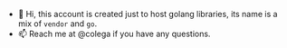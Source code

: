 - 👋 Hi, this account is created just to host golang libraries, its name is a mix of `vendor` and `go`.
- 📫 Reach me at @colega if you have any questions.

<!---
vengor/vengor is a ✨ special ✨ repository because its `README.md` (this file) appears on your GitHub profile.
You can click the Preview link to take a look at your changes.
--->
